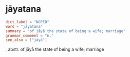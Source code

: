 # jāyatana

``` toml
dict_label = "NCPED"
word = "jāyatana"
summary = "of jāyā the state of being a wife; marriage"
grammar_comment = "n."
see_also = ["jāyā"]
```

, abstr. of jāyā the state of being a wife; marriage

